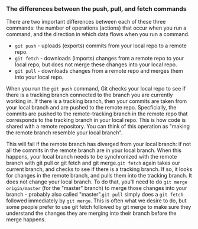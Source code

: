### The differences between the push, pull, and fetch commands

There are two important differences between each of these three commands: the number of operations (actions) that occur when you run a command, and the direction in which data flows when you run a command.

- `git push` - uploads (exports) commits from your local repo to a remote repo.
- `git fetch` - downloads (imports) changes from a remote repo to your local repo, but does not merge these changes into your local repo.
- `git pull` - downloads changes from a remote repo and merges them into your local repo.

When you run the `git push` command, Git checks your local repo to see if there is a tracking branch connected to the branch you are currently working in. If there is a tracking branch, then your commits are taken from your local branch and are pushed to the remote repo. Specficially, the commits are pushed to the remote-tracking branch in the remote repo that corresponds to the tracking branch in your local repo. This is how code is shared with a remote repository. You can think of this operation as "making the remote branch resemble your local branch".

This will fail if the remote branch has diverged from your local branch: if not all the commits in the remote branch are in your local branch. When this happens, your local branch needs to be synchronized with the remote branch with git pull or git fetch and git merge.`git fetch` again takes our current branch, and checks to see if there is a tracking branch. If so, it looks for changes in the remote branch, and pulls them into the tracking branch. It does not change your local branch. To do that, you'll need to do `git merge origin/master` (for the "master" branch) to merge those changes into your branch - probably also called "master".`git pull` simply does a `git fetch` followed immediately by `git merge`. This is often what we desire to do, but some people prefer to use git fetch followed by git merge to make sure they understand the changes they are merging into their branch before the merge happens.
